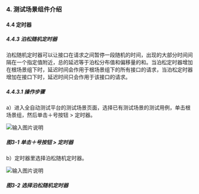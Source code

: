 ### 4. 测试场景组件介绍

#### 4.4 定时器

##### 4.4.3 泊松随机定时器

泊松随机定时器可以让接口在请求之间暂停一段随机的时间，出现的大部分时间间隔在一个指定值附近，总的延迟等于泊松分布值和偏移量的和。当泊松定时器增加在根场景组下时，延迟时间会作用于根场景组下的所有接口的请求，当泊松定时器增加在接口下时，延迟时间只会作用于该接口的请求。

##### 4.4.3.1 操作步骤

a）进入全自动测试平台的测试场景页面，选择已有测试场景的测试用例，单击根场景组，然后单击＋号按钮 > 定时器。

![输入图片说明](../../../images/SoFlu%E5%85%A8%E8%87%AA%E5%8A%A8%E6%B5%8B%E8%AF%95%E5%B9%B3%E5%8F%B0%E6%95%99%E7%A8%8B/4.%20%E6%B5%8B%E8%AF%95%E5%9C%BA%E6%99%AF%E7%BB%84%E4%BB%B6%E4%BB%8B%E7%BB%8D/4.%20%E5%AE%9A%E6%97%B6%E5%99%A8/3-1.png)

##### 图3-1 单击＋号按钮 > 定时器

b）定时器里选择泊松随机定时器。

![输入图片说明](../../../images/SoFlu%E5%85%A8%E8%87%AA%E5%8A%A8%E6%B5%8B%E8%AF%95%E5%B9%B3%E5%8F%B0%E6%95%99%E7%A8%8B/4.%20%E6%B5%8B%E8%AF%95%E5%9C%BA%E6%99%AF%E7%BB%84%E4%BB%B6%E4%BB%8B%E7%BB%8D/4.%20%E5%AE%9A%E6%97%B6%E5%99%A8/3-2.png)

##### 图3-2 选择泊松随机定时器
